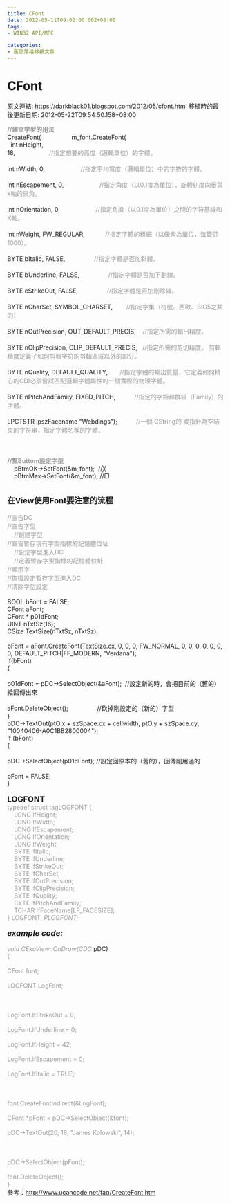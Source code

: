 ```yaml
---
title: CFont
date: 2012-05-11T09:02:00.002+08:00
tags: 
- WIN32 API/MFC

categories:
- 舊部落格移植文章
---
```


# CFont

原文連結: https://darkblack01.blogspot.com/2012/05/cfont.html
移植時的最後更新日期: 2012-05-22T09:54:50.158+08:00

<b><span style="color: #999999;">//建立字型的用法</span></b><br />CreateFont( &nbsp; &nbsp; &nbsp; &nbsp; &nbsp; &nbsp; &nbsp; &nbsp; &nbsp;m_font.CreateFont(<br /><span style="white-space: pre;">&nbsp;   int nHeight,                    </span>18, &nbsp; &nbsp; &nbsp; &nbsp; &nbsp; &nbsp; &nbsp; &nbsp; &nbsp; &nbsp;<span style="color: #999999;">//指定想要的高度（邏輯單位）的字體。</span><br /><span style="white-space: pre;">&nbsp;   int nWidth,                      </span>0, &nbsp; &nbsp; &nbsp; &nbsp; &nbsp; &nbsp; &nbsp; &nbsp; &nbsp; &nbsp; <span style="color: #999999;">//指定平均寬度（邏輯單位）中的字符的字體。</span><br /><span style="white-space: pre;">&nbsp;   int nEscapement,              </span>0, &nbsp; &nbsp; &nbsp; &nbsp; &nbsp; &nbsp; &nbsp; &nbsp; &nbsp; &nbsp; <span style="color: #999999;">//指定角度（以0.1度為單位），旋轉刻度向量與x軸的夾角。</span><br /><span style="white-space: pre;">&nbsp;   int nOrientation,               </span>0, &nbsp; &nbsp; &nbsp; &nbsp; &nbsp; &nbsp; &nbsp; &nbsp; &nbsp; &nbsp; <span style="color: #999999;">//指定角度（以0.1度為單位）之間的字符基線和X軸。</span><br /><span style="white-space: pre;">&nbsp;   int nWeight,                     </span>FW_REGULAR, &nbsp; &nbsp; &nbsp; &nbsp; &nbsp; &nbsp;<span style="color: #999999;">//指定字體的粗細（以像素為單位，每簽訂1000）。</span><br /><span style="white-space: pre;">&nbsp;   BYTE bItalic,                    </span>FALSE, &nbsp; &nbsp; &nbsp; &nbsp; &nbsp; &nbsp; &nbsp; &nbsp; <span style="color: #999999;">//指定字體是否</span><span style="color: #999999;">加</span><span style="color: #999999;">斜體。</span><br /><span style="white-space: pre;">&nbsp;   BYTE bUnderline,              </span>FALSE, &nbsp; &nbsp; &nbsp; &nbsp; &nbsp; &nbsp; &nbsp; &nbsp; <span style="color: #999999;">//指定字體是否</span><span style="color: #999999;">加</span><span style="color: #999999;">下劃線。</span><br /><span style="white-space: pre;">&nbsp;   BYTE cStrikeOut,              </span>FALSE, &nbsp; &nbsp; &nbsp; &nbsp; &nbsp; &nbsp; &nbsp; &nbsp; <span style="color: #999999;">//指定字體是否加刪除線。</span><br /><span style="white-space: pre;">&nbsp;   BYTE nCharSet,               </span>SYMBOL_CHARSET, &nbsp; &nbsp; &nbsp; &nbsp;<span style="color: #999999;">//指定字集（符號、西歐、BIG5之類的）</span><br /><span style="white-space: pre;">&nbsp;   BYTE nOutPrecision,          </span>OUT_DEFAULT_PRECIS, &nbsp; &nbsp;<span style="color: #999999;">//指定所需的輸出精度。</span><br /><span style="white-space: pre;">&nbsp;   BYTE nClipPrecision,          </span>CLIP_DEFAULT_PRECIS, &nbsp; <span style="color: #999999;">//指定所需的剪切精度。 剪輯精度定義了如何剪輯字符的剪輯區域以外的部分。</span><br /><span style="white-space: pre;">&nbsp;   BYTE nQuality,                 </span>DEFAULT_QUALITY, &nbsp; &nbsp; &nbsp; <span style="color: #999999;">//指定字體的輸出質量，它定義如何精心的GDI必須嘗試匹配邏輯字體屬性的一個實際的物理字體。</span><br /><span style="white-space: pre;">&nbsp;   BYTE nPitchAndFamily,      </span>FIXED_PITCH, &nbsp; &nbsp; &nbsp; &nbsp; &nbsp; <span style="color: #999999;">//指定的字距和群組（Family）的字體。</span><br /><span style="white-space: pre;">&nbsp;   LPCTSTR lpszFacename      </span>"Webdings"); &nbsp; &nbsp; &nbsp; &nbsp; &nbsp; <span style="color: #999999;">//一個 CString的 或指針為空結束的字符串，指定字體名稱的字體。</span><br /><br /><a name='more'></a><br /><br /><span style="color: #999999;"><b>//幫Buttom設定字型</b></span><br />&nbsp; &nbsp; pBtmOK-&gt;SetFont(&amp;m_font); &nbsp;//╳<br />&nbsp; &nbsp; pBtmMax-&gt;SetFont(&amp;m_font); //□<br /><br /><br /><b><span style="font-size: large;">在View使用Font要注意的流程</span></b><br /><br /><span style="color: #999999;">//宣告DC</span><br /><span style="color: #999999;">//宣告字型</span><br /><span style="color: #999999;">&nbsp; &nbsp; //創建字型</span><br /><span style="color: #999999;">//宣告暫存現有字型指標的記憶體位址</span><br /><span style="color: #999999;">&nbsp; &nbsp; //設定字型進入DC</span><br /><span style="color: #999999;">&nbsp; &nbsp; //定義暫存字型指標的記憶體位址</span><br /><span style="color: #999999;">//顯示字</span><br /><span style="color: #999999;">//恢復設定暫存字型進入DC</span><br /><span style="color: #999999;">//清除字型設定</span><br /><br />BOOL bFont = FALSE;<br />CFont aFont;<br />CFont * p01dFont;<br />UINT nTxtSz(16);<br />CSize TextSize(nTxtSz, nTxtSz);<br /><br />bFont = aFont.CreateFont(TextSize.cx, 0, 0, 0, FW_NORMAL, 0, 0, 0, 0, 0, 0, 0, DEFAULT_PITCH|FF_MODERN, "Verdana");<br />if(bFont)<br />{<br /><span style="white-space: pre;">&nbsp;   </span>p01dFont = pDC-&gt;SelectObject(&amp;aFont); &nbsp;//設定新的時，會把目前的（舊的）給回傳出來<br /><span style="white-space: pre;">&nbsp;   </span>aFont.DeleteObject(); &nbsp; &nbsp; &nbsp; &nbsp; &nbsp; &nbsp; &nbsp; &nbsp; //砍掉剛設定的（新的）字型<br />}<br />pDC-&gt;TextOut(ptO.x + szSpace.cx + cellwidth, ptO.y + szSpace.cy, "10040406-A0C1BB2800004");<br />if (bFont)<br />{<br /><span style="white-space: pre;">&nbsp;   </span>pDC-&gt;SelectObject(p01dFont); //設定回原本的（舊的），回傳剛用過的<br /><span style="white-space: pre;">&nbsp;   </span>bFont = FALSE;<br />}<br /><br /><b><span style="font-size: large;">LOGFONT</span></b><br /><span style="color: #999999;">typedef struct tagLOGFONT {</span><br /><span style="color: #999999;">&nbsp; &nbsp; LONG lfHeight; &nbsp; &nbsp; &nbsp; &nbsp; &nbsp; &nbsp; &nbsp; &nbsp; &nbsp; &nbsp; </span><br /><span style="color: #999999;">&nbsp; &nbsp; LONG lfWidth;</span><br /><span style="color: #999999;">&nbsp; &nbsp; LONG lfEscapement;</span><br /><span style="color: #999999;">&nbsp; &nbsp; LONG lfOrientation;</span><br /><span style="color: #999999;">&nbsp; &nbsp; LONG lfWeight;</span><br /><span style="color: #999999;">&nbsp; &nbsp; BYTE lfItalic;</span><br /><span style="color: #999999;">&nbsp; &nbsp; BYTE lfUnderline;</span><br /><span style="color: #999999;">&nbsp; &nbsp; BYTE lfStrikeOut;</span><br /><span style="color: #999999;">&nbsp; &nbsp; BYTE lfCharSet;</span><br /><span style="color: #999999;">&nbsp; &nbsp; BYTE lfOutPrecision;</span><br /><span style="color: #999999;">&nbsp; &nbsp; BYTE lfClipPrecision;</span><br /><span style="color: #999999;">&nbsp; &nbsp; BYTE lfQuality;</span><br /><span style="color: #999999;">&nbsp; &nbsp; BYTE lfPitchAndFamily;</span><br /><span style="color: #999999;">&nbsp; &nbsp; TCHAR lfFaceName[LF_FACESIZE];</span><br /><span style="color: #999999;">} LOGFONT, *PLOGFONT;</span><br /><br /><span style="font-size: large;"><b>example code:</b></span><br /><br /><span style="color: #999999;">void CExoView::OnDraw(CDC* pDC)</span><br /><span style="color: #999999;">{</span><br /><span style="color: #999999;"><span class="Apple-tab-span" style="white-space: pre;"> </span>CFont font;</span><br /><span style="color: #999999;"><span class="Apple-tab-span" style="white-space: pre;"> </span>LOGFONT LogFont;</span><br /><span style="color: #999999;"><br /></span><br /><span style="color: #999999;"><span class="Apple-tab-span" style="white-space: pre;"> </span>LogFont.lfStrikeOut = 0;</span><br /><span style="color: #999999;"><span class="Apple-tab-span" style="white-space: pre;"> </span>LogFont.lfUnderline = 0;</span><br /><span style="color: #999999;"><span class="Apple-tab-span" style="white-space: pre;"> </span>LogFont.lfHeight = 42;</span><br /><span style="color: #999999;"><span class="Apple-tab-span" style="white-space: pre;"> </span>LogFont.lfEscapement = 0;</span><br /><span style="color: #999999;"><span class="Apple-tab-span" style="white-space: pre;"> </span>LogFont.lfItalic = TRUE;</span><br /><span style="color: #999999;"><br /></span><br /><span style="color: #999999;"><span class="Apple-tab-span" style="white-space: pre;"> </span>font.CreateFontIndirect(&amp;LogFont);</span><br /><span style="color: #999999;"><span class="Apple-tab-span" style="white-space: pre;"> </span>CFont *pFont = pDC-&gt;SelectObject(&amp;font);</span><br /><span style="color: #999999;"><span class="Apple-tab-span" style="white-space: pre;"> </span>pDC-&gt;TextOut(20, 18, "James Kolowski", 14);</span><br /><span style="color: #999999;"><br /></span><br /><span style="color: #999999;"><span class="Apple-tab-span" style="white-space: pre;"> </span>pDC-&gt;SelectObject(pFont);</span><br /><span style="color: #999999;"><span class="Apple-tab-span" style="white-space: pre;"> </span>font.DeleteObject();</span><br /><span style="color: #999999;">}</span><br />參考：<a href="http://www.ucancode.net/faq/CreateFont.htm">http://www.ucancode.net/faq/CreateFont.htm</a><br /><br />

